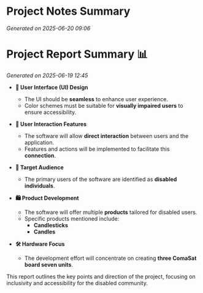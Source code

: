 # Project Notes Summary

*Generated on 2025-06-20 09:06*

# Project Report Summary 📊

*Generated on 2025-06-19 12:45*

- **🎨 User Interface (UI) Design**
  - The UI should be **seamless** to enhance user experience.
  - Color schemes must be suitable for **visually impaired users** to ensure accessibility.

- **🔗 User Interaction Features**
  - The software will allow **direct interaction** between users and the application.
  - Features and actions will be implemented to facilitate this **connection**.

- **👥 Target Audience**
  - The primary users of the software are identified as **disabled individuals**.
  
- **🛍️ Product Development**
  - The software will offer multiple **products** tailored for disabled users.
  - Specific products mentioned include:
    - **Candlesticks**
    - **Candles**

- **🛠️ Hardware Focus**
  - The development effort will concentrate on creating **three ComaSat board seven units**.

This report outlines the key points and direction of the project, focusing on inclusivity and accessibility for the disabled community.